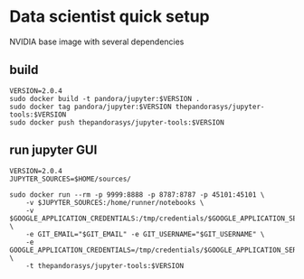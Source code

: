 # Data scientist quick setup

NVIDIA base image with several dependencies

## build

```shell
VERSION=2.0.4
sudo docker build -t pandora/jupyter:$VERSION .
sudo docker tag pandora/jupyter:$VERSION thepandorasys/jupyter-tools:$VERSION
sudo docker push thepandorasys/jupyter-tools:$VERSION
```

## run jupyter GUI

```shell
VERSION=2.0.4
JUPYTER_SOURCES=$HOME/sources/
 
sudo docker run --rm -p 9999:8888 -p 8787:8787 -p 45101:45101 \
    -v $JUPYTER_SOURCES:/home/runner/notebooks \
    -v $GOOGLE_APPLICATION_CREDENTIALS:/tmp/credentials/$GOOGLE_APPLICATION_SERVICEFILE \
    -e GIT_EMAIL="$GIT_EMAIL" -e GIT_USERNAME="$GIT_USERNAME" \
    -e GOOGLE_APPLICATION_CREDENTIALS=/tmp/credentials/$GOOGLE_APPLICATION_SERVICEFILE \
    -t thepandorasys/jupyter-tools:$VERSION
```

```python

```
